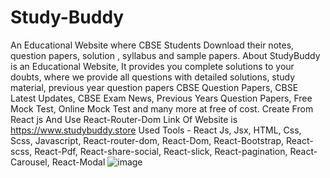 # Study-Buddy
An Educational Website where CBSE Students Download their notes, question papers, solution , syllabus and sample papers.
About
StudyBuddy is an Educational Website, It provides you complete solutions to your doubts, where we provide all questions with detailed solutions, study material, previous year question papers CBSE Question Papers, CBSE Latest Updates, CBSE Exam News, Previous Years Question Papers, Free Mock Test, Online Mock Test and many more at free of cost.
Create From React js And Use React-Router-Dom
Link Of Website is https://www.studybuddy.store
Used Tools - React Js, Jsx, HTML, Css, Scss, Javascript, React-router-dom, React-Dom, React-Bootstrap, React-scss, React-Pdf, React-share-social, React-slick, React-pagination, React-Carousel, React-Modal
![image](https://user-images.githubusercontent.com/100976552/220815653-800d8d93-04e2-47c7-a427-ff823d963890.png)

